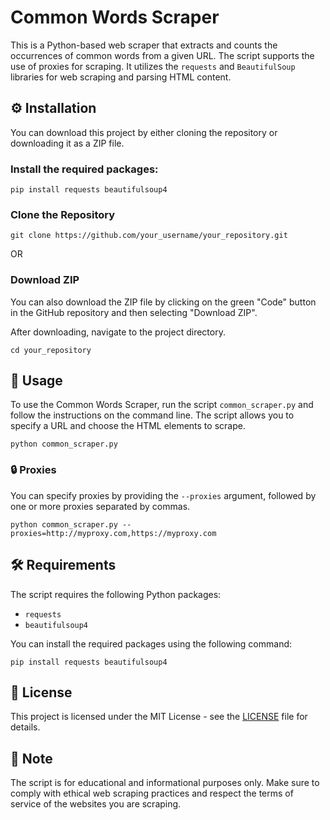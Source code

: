 # Common Words Scraper

This is a Python-based web scraper that extracts and counts the occurrences of common words from a given URL. The script supports the use of proxies for scraping. It utilizes the `requests` and `BeautifulSoup` libraries for web scraping and parsing HTML content.

## ⚙️ Installation

You can download this project by either cloning the repository or downloading it as a ZIP file.

### Install the required packages:
```
pip install requests beautifulsoup4
```

### Clone the Repository
```
git clone https://github.com/your_username/your_repository.git
```

OR

### Download ZIP

You can also download the ZIP file by clicking on the green "Code" button in the GitHub repository and then selecting "Download ZIP".

After downloading, navigate to the project directory.
```
cd your_repository
```

## 🚀 Usage

To use the Common Words Scraper, run the script `common_scraper.py` and follow the instructions on the command line. The script allows you to specify a URL and choose the HTML elements to scrape.
```
python common_scraper.py
```

### 🔒 Proxies

You can specify proxies by providing the `--proxies` argument, followed by one or more proxies separated by commas.
```
python common_scraper.py --proxies=http://myproxy.com,https://myproxy.com
```

## 🛠️ Requirements

The script requires the following Python packages:

- `requests`
- `beautifulsoup4`

You can install the required packages using the following command:
```
pip install requests beautifulsoup4
```

## 📝 License

This project is licensed under the MIT License - see the [LICENSE](LICENSE) file for details.

## 📌 Note

The script is for educational and informational purposes only. Make sure to comply with ethical web scraping practices and respect the terms of service of the websites you are scraping.
